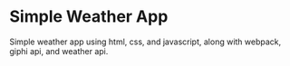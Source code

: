 # Simple Weather App

Simple weather app using html, css, and javascript, along with webpack, giphi api, and weather api.
